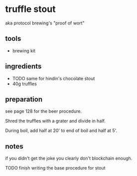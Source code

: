 # truffle stout

aka protocol brewing's "proof of wort"

## tools

- brewing kit

## ingredients

- TODO same for hindin's chocolate stout
- 40g truffles

## preparation

see page 128 for the beer procedure.

Shred the truffles with a grater and divide in half.

During boil, add half at 20' to end of boil and half at 5'.

## notes

if you didn't get the joke you clearly don't blockchain enough.

TODO finish writing the base procedure for stout
